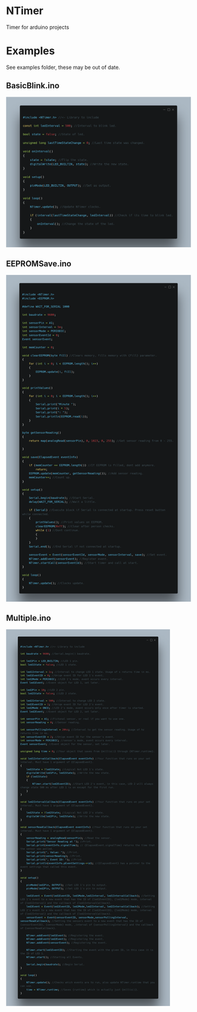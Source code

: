 # NTimer
Timer for arduino projects
# Examples
  See examples folder, these may be out of date.
## BasicBlink.ino
![Basic Blink](https://github.com/Narwhalsss360/NALibs/blob/main/Example%20Carbons/NTimer/BasicBlink.png)
## EEPROMSave.ino
![EEPROM Save](https://github.com/Narwhalsss360/NALibs/blob/main/Example%20Carbons/NTimer/EEPROMSave.png)
## Multiple.ino
![Multiple](https://github.com/Narwhalsss360/NALibs/blob/main/Example%20Carbons/NTimer/Multiple.png)